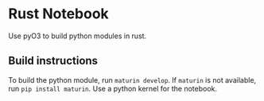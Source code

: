 # Rust Notebook
Use pyO3 to build python modules in rust.

## Build instructions
To build the python module, run `maturin develop`. If `maturin` is not available, run `pip install maturin`. Use a python kernel for the notebook.
